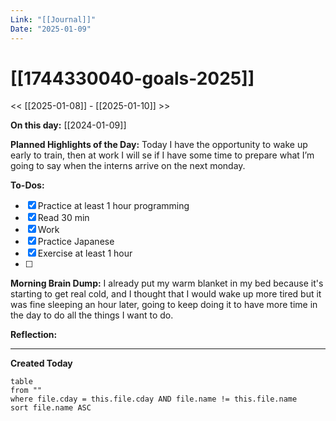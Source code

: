 ```yaml
---
Link: "[[Journal]]"
Date: "2025-01-09"
---
```

# [[1744330040-goals-2025]]

<< [[2025-01-08]] - [[2025-01-10]] >>

**On this day:** [[2024-01-09]]

**Planned Highlights of the Day:**
Today I have the opportunity to wake up early to train, then at work I will se if I have some time to prepare what I’m going to say when the interns arrive on the next monday.

**To-Dos:**
- [x] Practice at least 1 hour programming
- [x] Read 30 min
- [x] Work
- [x] Practice Japanese
- [x] Exercise at least 1 hour
- [ ] 

**Morning Brain Dump:**
I already put my warm blanket in my bed because it's starting to get real cold, and I thought that I would wake up more tired but it was fine sleeping an hour later, going to keep doing it to have more time in the day to do all the things I want to do.

**Reflection:**


---
**Created Today**
```dataview
table
from ""
where file.cday = this.file.cday AND file.name != this.file.name
sort file.name ASC
```
